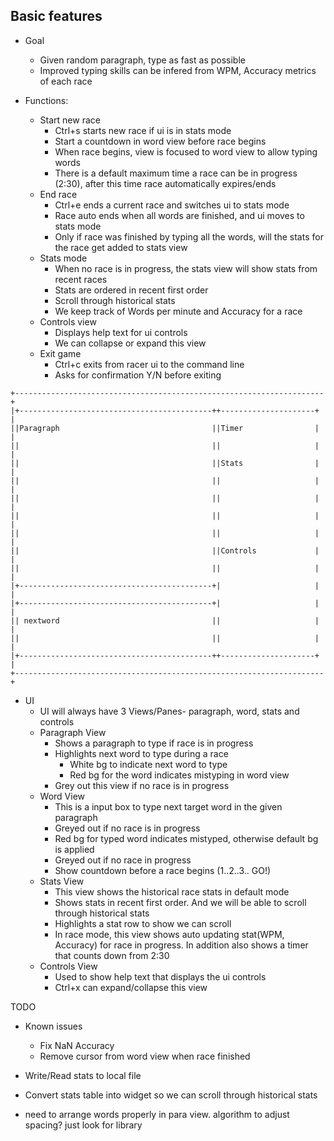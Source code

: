 
## Basic features

- Goal
    - Given random paragraph, type as fast as possible
    - Improved typing skills can be infered from WPM, Accuracy metrics of each race

- Functions:
    - Start new race
        - Ctrl+s starts new race if ui is in stats mode
        - Start a countdown in word view before race begins
        - When race begins, view is focused to word view to allow typing words
        - There is a default maximum time a race can be in progress (2:30), after this time race automatically expires/ends
    - End race
        - Ctrl+e ends a current race and switches ui to stats mode
        - Race auto ends when all words are finished, and ui moves to stats mode
        - Only if race was finished by typing all the words, will the stats for the race get added to stats view
    - Stats mode
        - When no race is in progress, the stats view will show stats from recent races
        - Stats are ordered in recent first order
        - Scroll through historical stats
        - We keep track of Words per minute and Accuracy for a race
    - Controls view
        - Displays help text for ui controls
        - We can collapse or expand this view
    - Exit game
        - Ctrl+c exits from racer ui to the command line
        - Asks for confirmation Y/N before exiting
    
```    
+---------------------------------------------------------------------+             
|+-------------------------------------------++---------------------+ |             
||Paragraph                                  ||Timer                | |             
||                                           ||                     | |             
||                                           ||Stats                | |             
||                                           ||                     | |             
||                                           ||                     | |             
||                                           ||                     | |             
||                                           ||                     | |             
||                                           ||Controls             | |             
||                                           ||                     | |             
|+-------------------------------------------+|                     | |             
|+-------------------------------------------+|                     | |             
|| nextword                                  ||                     | |             
||                                           ||                     | |             
|+-------------------------------------------++---------------------+ |             
+---------------------------------------------------------------------+             
```   

- UI
    - UI will always have 3 Views/Panes- paragraph, word, stats and controls
    - Paragraph View
        - Shows a paragraph to type if race is in progress
        - Highlights next word to type during a race
            - White bg to indicate next word to type
            - Red bg for the word indicates mistyping in word view
        - Grey out this view if no race is in progress
    - Word View
        - This is a input box to type next target word in the given paragraph
        - Greyed out if no race is in progress
        - Red bg for typed word indicates mistyped, otherwise default bg is applied
        - Greyed out if no race in progress
        - Show countdown before a race begins (1..2..3.. GO!)
    - Stats View
        - This view shows the historical race stats in default mode
        - Shows stats in recent first order. And we will be able to scroll through historical stats
        - Highlights a stat row to show we can scroll
        - In race mode, this view shows auto updating stat(WPM, Accuracy) for race in progress. In addition also shows a timer that counts down from 2:30
    - Controls View
        - Used to show help text that displays the ui controls
        - Ctrl+x can expand/collapse this view
        

        
TODO
- Known issues
    - Fix NaN Accuracy
    - Remove cursor from word view when race finished
    
- Write/Read stats to local file
- Convert stats table into widget so we can scroll through historical stats
- need to arrange words properly in para view. algorithm to adjust spacing? just look for library
